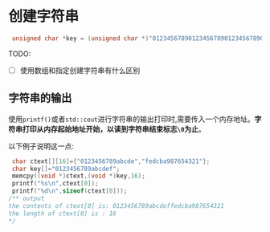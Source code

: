 # 创建字符串

```c++
 unsigned char *key = (unsigned char *)"01234567890123456789012345678901";
```

TODO:

- [ ] 使用数组和指定创建字符串有什么区别

## 字符串的输出

使用`printf()`或者`std::cout`进行字符串的输出打印时,需要传入一个内存地址。**字符串打印从内存起始地址开始，以读到字符串结束标志`\0`为止**。

以下例子说明这一点:

```c++
 char ctext[][16]={"0123456789abcde","fedcba987654321"};
 char key[]="0123456789abcdef";
 memcpy((void *)ctext,(void *)key,16);
 printf("%s\n",ctext[0]);
 printf("%d\n",sizeof(ctext[0]));
/** output
the contents of ctext[0] is: 0123456789abcdeffedcba987654321
the length of ctext[0] is : 16
*/
```





